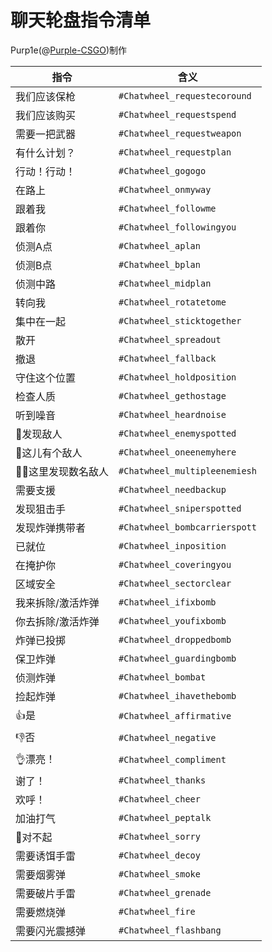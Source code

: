 # 聊天轮盘指令清单

Purp1e(@[Purple-CSGO](https://space.bilibili.com/73115492))制作

| 指令 | 含义 |
| ---- | ---- |
| 我们应该保枪 | `#Chatwheel_requestecoround` |
| 我们应该购买 | `#Chatwheel_requestspend` |
| 需要一把武器 | `#Chatwheel_requestweapon` |
| 有什么计划？ | `#Chatwheel_requestplan` |
| 行动！行动！ | `#Chatwheel_gogogo` |
| 在路上 | `#Chatwheel_onmyway` |
| 跟着我 | `#Chatwheel_followme` |
| 跟着你 | `#Chatwheel_followingyou` |
| 侦测A点 | `#Chatwheel_aplan` |
| 侦测B点 | `#Chatwheel_bplan` |
| 侦测中路 | `#Chatwheel_midplan` |
| 转向我 | `#Chatwheel_rotatetome` |
| 集中在一起 | `#Chatwheel_sticktogether` |
| 散开 | `#Chatwheel_spreadout` |
| 撤退 | `#Chatwheel_fallback` |
| 守住这个位置 | `#Chatwheel_holdposition` |
| 检查人质 | `#Chatwheel_gethostage` |
| 听到噪音 | `#Chatwheel_heardnoise` |
| 👀发现敌人 | `#Chatwheel_enemyspotted` |
| 👀这儿有个敌人 | `#Chatwheel_oneenemyhere` |
| 👀👀这里发现数名敌人 | `#Chatwheel_multipleenemiesh` |
| 需要支援 | `#Chatwheel_needbackup` |
| 发现狙击手 | `#Chatwheel_sniperspotted` |
| 发现炸弹携带者 | `#Chatwheel_bombcarrierspott` |
| 已就位 | `#Chatwheel_inposition` |
| 在掩护你 | `#Chatwheel_coveringyou` |
| 区域安全 | `#Chatwheel_sectorclear` |
| 我来拆除/激活炸弹 | `#Chatwheel_ifixbomb` |
| 你去拆除/激活炸弹 | `#Chatwheel_youfixbomb` |
| 炸弹已投掷 | `#Chatwheel_droppedbomb` |
| 保卫炸弹 | `#Chatwheel_guardingbomb` |
| 侦测炸弹 | `#Chatwheel_bombat` |
| 捡起炸弹 | `#Chatwheel_ihavethebomb` |
| 👍是 | `#Chatwheel_affirmative` |
| 👎否 | `#Chatwheel_negative` |
| 👌漂亮！ | `#Chatwheel_compliment` |
| 谢了！ | `#Chatwheel_thanks` |
| 欢呼！ | `#Chatwheel_cheer` |
| 加油打气 | `#Chatwheel_peptalk` |
| 👋对不起 | `#Chatwheel_sorry` |
| 需要诱饵手雷 | `#Chatwheel_decoy` |
| 需要烟雾弹 | `#Chatwheel_smoke` |
| 需要破片手雷 | `#Chatwheel_grenade` |
| 需要燃烧弹 | `#Chatwheel_fire` |
| 需要闪光震撼弹 | `#Chatwheel_flashbang` |